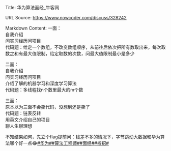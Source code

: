 Title: 华为算法面经_牛客网

URL Source: https://www.nowcoder.com/discuss/328242

Markdown Content:
一面：  
自我介绍  
问实习经历问项目  
代码题：给定一个数组，不改变数组顺序，从前往后依次把所有数取出来，每次取数之和有最大值限制，给定取数的次数，问最大值限制最小是多少

二面：  
自我介绍  
问实习经历问项目  
介绍了解的机器学习和深度学习算法  
代码题：多线程找n个数里最大的m个数

三面：  
原本以为三面不会撕代码，没想到还是撕了  
代码题：链表反转  
用英文介绍自己的项目  
聊人生聊理想

不知结果如何，先立个flag提前问：钱差不多的情况下，字节跳动大数据和华为算法哪个好一点😂[#华为#](https://www.nowcoder.com/enterprise/239/discussion)[#算法工程师#](https://www.nowcoder.com/creation/subject/146d543971d045ba84b4b8a4dd573fff)[#面经#](https://www.nowcoder.com/creation/subject/928d551be73f40db82c0ed83286c8783)[#校招#](https://www.nowcoder.com/creation/subject/d09b966a380b45ddaba9dc5a6bd5ee19)
